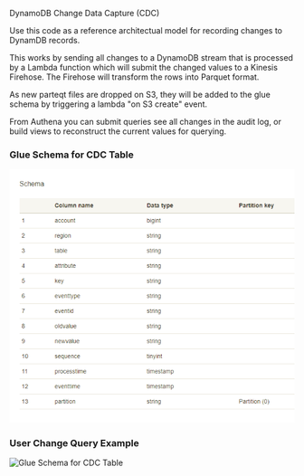 DynamoDB Change Data Capture (CDC)

Use this code as a reference architectual model for recording changes to DynamDB records.

This works by sending all changes to a DynamoDB stream that is processed by a Lambda function which will submit the changed values to a Kinesis Firehose. 
The Firehose will transform the rows into Parquet format.

As new parteqt files are dropped on S3, they will be added to the glue schema by triggering a lambda "on S3 create" event.

From Authena you can submit queries see all changes in the audit log, or build views to reconstruct the current values for querying.


### Glue Schema for CDC Table

![Glue Schema for CDC Table](/docs/changeSchema.png)


### User Change Query Example

![Glue Schema for CDC Table](/docs/userChangeQuery.png)
